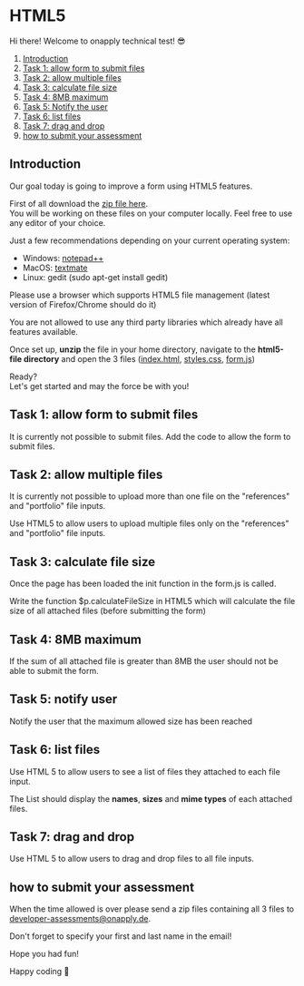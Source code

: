 # HTML5

Hi there! Welcome to onapply technical test! :sunglasses:

1. [Introduction](https://github.com/onapply/developer-tests/tree/master/html5-file#introduction)
2. [Task 1: allow form to submit files](https://github.com/onapply/developer-tests/tree/master/html5-file#task-1-allow-form-to-submit-files)
3. [Task 2: allow multiple files](https://github.com/onapply/developer-tests/tree/master/html5-file#task-2-allow-multiple-files)
4. [Task 3: calculate file size](https://github.com/onapply/developer-tests/tree/master/html5-file#task-3-calculate-file-size)
5. [Task 4: 8MB maximum](https://github.com/onapply/developer-tests/tree/master/html5-file#task-4-8mb-maximum)
6. [Task 5: Notify the user](https://github.com/onapply/developer-tests/tree/master/html5-file#task-5-notify-user)
7. [Task 6: list files](https://github.com/onapply/developer-tests/tree/master/html5-file#task-6-list-files)
8. [Task 7: drag and drop](https://github.com/onapply/developer-tests/tree/master/html5-file#task-7-drag-and-drop)
9. [how to submit your assessment](https://github.com/onapply/developer-tests/tree/master/html5-file#how-to-submit-your-assessment)

## Introduction
Our goal today is going to improve a form using HTML5 features.

First of all download the [zip file here](https://github.com/onapply/developer-tests/archive/master.zip).<br>
You will be working on these files on your computer locally. Feel free to use any editor of your choice.

Just a few recommendations depending on your current operating system:
- Windows: [notepad++](https://notepad-plus-plus.org/download/v6.9.2.html)
- MacOS: [textmate](https://macromates.com/)
- Linux: gedit (sudo apt-get install gedit)

Please use a browser which supports HTML5 file management (latest version of Firefox/Chrome should do it)

You are not allowed to use any third party libraries which already have all features available.

Once set up, **unzip** the file in your home directory, navigate to the **html5-file directory** and open the 3 files ([index.html](https://github.com/onapply/developer-tests/blob/master/html5-file/index.html), [styles.css](https://github.com/onapply/developer-tests/blob/master/html5-file/styles.css), [form.js](https://github.com/onapply/developer-tests/blob/master/html5-file/form.js))


Ready?<br>
Let's get started and may the force be with you!

## Task 1: allow form to submit files
It is currently not possible to submit files. Add the code to allow the form to submit files.

## Task 2: allow multiple files
It is currently not possible to upload more than one file on the "references" and "portfolio" file inputs.

Use HTML5 to allow users to upload multiple files only on the "references" and "portfolio" file inputs.

## Task 3: calculate file size
Once the page has been loaded the init function in the form.js is called.

Write the function $p.calculateFileSize in HTML5 which will calculate the file size of all attached files (before submitting the form)

## Task 4: 8MB maximum
If the sum of all attached file is greater than 8MB the user should not be able to submit the form.

## Task 5: notify user
Notify the user that the maximum allowed size has been reached

## Task 6: list files
Use HTML 5 to allow users to see a list of files they attached to each file input.

The List should display the **names**, **sizes** and **mime types** of each attached files.

## Task 7: drag and drop
Use HTML 5 to allow users to drag and drop files to all file inputs.

## how to submit your assessment
When the time allowed is over please send a zip files containing all 3 files to developer-assessments@onapply.de.

Don't forget to specify your first and last name in the email!

Hope you had fun!

Happy coding :beers:


